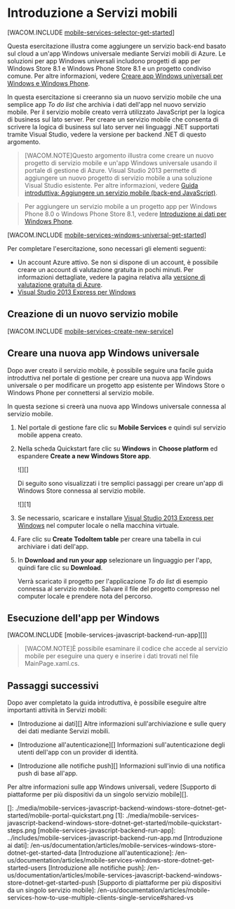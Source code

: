 <properties pageTitle="Get Started with Mobile Services for Windows Store apps | Mobile Dev Center" metaKeywords="" description="Follow this tutorial to get started using Azure Mobile Services for Windows Store development in C# or JavaScript. " metaCanonical="" services="mobile-services" documentationCenter="Mobile" title="Get started with Mobile Services" authors="glenga" solutions="" manager="" editor="" />

<tags ms.service="mobile-services" ms.workload="mobile" ms.tgt_pltfrm="mobile-windows-store" ms.devlang="dotnet" ms.topic="hero-article" ms.date="08/18/2014" ms.author="glenga"></tags>

# <a name="getting-started"> </a>Introduzione a Servizi mobili

[WACOM.INCLUDE [mobile-services-selector-get-started][]]

Questa esercitazione illustra come aggiungere un servizio back-end basato sul cloud a un'app Windows universale mediante Servizi mobili di Azure. Le soluzioni per app Windows universali includono progetti di app per Windows Store 8.1 e Windows Phone Store 8.1 e un progetto condiviso comune. Per altre informazioni, vedere [Creare app Windows universali per Windows e Windows Phone][].

In questa esercitazione si creeranno sia un nuovo servizio mobile che una semplice app *To do list* che archivia i dati dell'app nel nuovo servizio mobile. Per il servizio mobile creato verrà utilizzato JavaScript per la logica di business sul lato server. Per creare un servizio mobile che consenta di scrivere la logica di business sul lato server nei linguaggi .NET supportati tramite Visual Studio, vedere la versione per backend .NET di questo argomento.

> [WACOM.NOTE]Questo argomento illustra come creare un nuovo progetto di servizio mobile e un'app Windows universale usando il portale di gestione di Azure. Visual Studio 2013 permette di aggiungere un nuovo progetto di servizio mobile a una soluzione Visual Studio esistente. Per altre informazioni, vedere [Guida introduttiva: Aggiungere un servizio mobile (back-end JavaScript)][].

> Per aggiungere un servizio mobile a un progetto app per Windows Phone 8.0 o Windows Phone Store 8.1, vedere [Introduzione ai dati per Windows Phone][].

[WACOM.INCLUDE [mobile-services-windows-universal-get-started][]]

Per completare l'esercitazione, sono necessari gli elementi seguenti:

-   Un account Azure attivo. Se non si dispone di un account, è possibile creare un account di valutazione gratuita in pochi minuti. Per informazioni dettagliate, vedere la pagina relativa alla [versione di valutazione gratuita di Azure][].
-   [Visual Studio 2013 Express per Windows][]

## Creazione di un nuovo servizio mobile

[WACOM.INCLUDE [mobile-services-create-new-service][]]

## Creare una nuova app Windows universale

Dopo aver creato il servizio mobile, è possibile seguire una facile guida introduttiva nel portale di gestione per creare una nuova app Windows universale o per modificare un progetto app esistente per Windows Store o Windows Phone per connettersi al servizio mobile.

In questa sezione si creerà una nuova app Windows universale connessa al servizio mobile.

1.  Nel portale di gestione fare clic su **Mobile Services** e quindi sul servizio mobile appena creato.

2.  Nella scheda Quickstart fare clic su **Windows** in **Choose platform** ed espandere **Create a new Windows Store app**.

    ![][]

    Di seguito sono visualizzati i tre semplici passaggi per creare un'app di Windows Store connessa al servizio mobile.

    ![][1]

3.  Se necessario, scaricare e installare [Visual Studio 2013 Express per Windows][] nel computer locale o nella macchina virtuale.

4.  Fare clic su **Create TodoItem table** per creare una tabella in cui archiviare i dati dell'app.

5.  In **Download and run your app** selezionare un linguaggio per l'app, quindi fare clic su **Download**.

    Verrà scaricato il progetto per l'applicazione *To do list* di esempio connessa al servizio mobile. Salvare il file del progetto compresso nel computer locale e prendere nota del percorso.

## Esecuzione dell'app per Windows

[WACOM.INCLUDE [mobile-services-javascript-backend-run-app][]]

> [WACOM.NOTE]È possibile esaminare il codice che accede al servizio mobile per eseguire una query e inserire i dati trovati nel file MainPage.xaml.cs.

## Passaggi successivi

Dopo aver completato la guida introduttiva, è possibile eseguire altre importanti attività in Servizi mobili:

-   [Introduzione ai dati][] Altre informazioni sull'archiviazione e sulle query dei dati mediante Servizi mobili.

-   [Introduzione all'autenticazione][] Informazioni sull'autenticazione degli utenti dell'app con un provider di identità.

-   [Introduzione alle notifiche push][] Informazioni sull'invio di una notifica push di base all'app.

Per altre informazioni sulle app Windows universali, vedere [Supporto di piattaforme per più dispositivi da un singolo servizio mobile][].

<!-- Anchors. --> 
<!-- Images. --> 
<!-- URLs. -->

  [mobile-services-selector-get-started]: ../includes/mobile-services-selector-get-started.md
  [Creare app Windows universali per Windows e Windows Phone]: http://msdn.microsoft.com/en-us/library/windows/apps/xaml/dn609832.aspx
  [Guida introduttiva: Aggiungere un servizio mobile (back-end JavaScript)]: http://msdn.microsoft.com/en-us/library/windows/apps/xaml/dn263180.aspx
  [Introduzione ai dati per Windows Phone]: /en-us/documentation/articles/mobile-services-windows-phone-get-started-data
  [mobile-services-windows-universal-get-started]: ../includes/mobile-services-windows-universal-get-started.md
  [versione di valutazione gratuita di Azure]: http://www.windowsazure.com/en-us/pricing/free-trial/?WT.mc_id=A0E0E5C02&returnurl=http%3A%2F%2Fazure.microsoft.com%2Fen-us%2Fdocumentation%2Farticles%2Fmobile-services-javascript-backend-windows-store-javascript-get-started%2F
  [Visual Studio 2013 Express per Windows]: http://go.microsoft.com/fwlink/?LinkId=257546
  [mobile-services-create-new-service]: ../includes/mobile-services-create-new-service.md
  []: ./media/mobile-services-javascript-backend-windows-store-dotnet-get-started/mobile-portal-quickstart.png
  [1]: ./media/mobile-services-javascript-backend-windows-store-dotnet-get-started/mobile-quickstart-steps.png
  [mobile-services-javascript-backend-run-app]: ../includes/mobile-services-javascript-backend-run-app.md
  [Introduzione ai dati]: /en-us/documentation/articles/mobile-services-windows-store-dotnet-get-started-data
  [Introduzione all'autenticazione]: /en-us/documentation/articles/mobile-services-windows-store-dotnet-get-started-users
  [Introduzione alle notifiche push]: /en-us/documentation/articles/mobile-services-javascript-backend-windows-store-dotnet-get-started-push
  [Supporto di piattaforme per più dispositivi da un singolo servizio mobile]: /en-us/documentation/articles/mobile-services-how-to-use-multiple-clients-single-service#shared-vs

